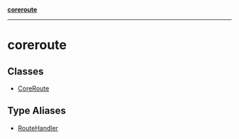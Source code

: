 [**coreroute**](README.md)

***

# coreroute

## Classes

- [CoreRoute](classes/CoreRoute.md)

## Type Aliases

- [RouteHandler](type-aliases/RouteHandler.md)
